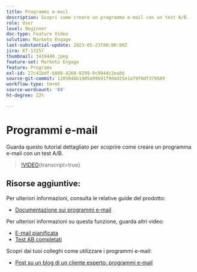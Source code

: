 ```yaml
---
title: Programmi e-mail
description: Scopri come creare un programma e-mail con un test A/B.
role: User
level: Beginner
doc-type: Feature Video
solution: Marketo Engage
last-substantial-update: 2023-05-23T00:00:00Z
jira: KT-13257
thumbnail: 3419440.jpeg
feature-set: Marketo Engage
feature: Programs
exl-id: 27c41bdf-b808-4268-9299-9c9944c2ea8d
source-git-commit: 1205848b1985a99b91f9d4d25e1a79f0df379589
workflow-type: tm+mt
source-wordcount: '84'
ht-degree: 22%

---
```


# Programmi e-mail

Guarda questo tutorial dettagliato per scoprire come creare un programma e-mail con un test A/B.

>[!VIDEO](https://video.tv.adobe.com/v/3453375/?learn=on&captions=ita){transcript=true}


## Risorse aggiuntive:

Per ulteriori informazioni, consulta le relative guide del prodotto:
* [Documentazione sui programmi e-mail](https://experienceleague.adobe.com/docs/marketo/using/product-docs/email-marketing/email-programs/creating-an-email-program/understanding-email-programs.html?lang=it)

Per ulteriori informazioni su questa funzione, guarda altri video:
* [E-mail pianificata](https://experienceleague.adobe.com/docs/marketo-learn/tutorials/email-marketing/scheduled-email-watch.html?lang=it)
* [Test AB completati](https://experienceleague.adobe.com/docs/marketo-learn/tutorials/email-marketing/ab-testing-watch.html?lang=it)

Scopri dai tuoi colleghi come utilizzare i programmi e-mail:
* [Post su un blog di un cliente esperto: programmi e-mail](https://nation.marketo.com/t5/product-blogs/marketo-success-series-email-programs/ba-p/304968)
